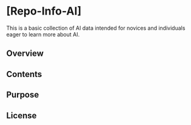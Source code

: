 # [Repo-Info-AI]
This is a basic collection of AI data intended for novices and individuals eager to learn more about AI.

## Overview

## Contents

## Purpose

## License
